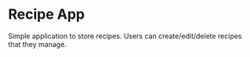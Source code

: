 # Recipe App

Simple application to store recipes. Users can create/edit/delete recipes that they manage.